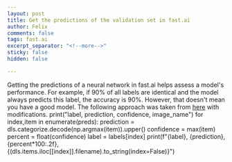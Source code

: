 ```yaml
---
layout: post
title: Get the predictions of the validation set in fast.ai
author: Felix
comments: false
tags: fast.ai
excerpt_separator: "<!--more-->"
sticky: false
hidden: false

---
```

Getting the predictions of a neural network in fast.ai helps assess a model's performance. For example, if 90% of all labels are identical and the model always predicts this label, the accuracy is 90%. However, that doesn't mean you have a good model. <!--more--> The following approach was taken from [here](https://forums.fast.ai/t/doing-predictions-and-showing-results-with-v2-questions-best-practice-thread/62915 "Doing predictions and showing results") with modifications.
    print("label, prediction, confidence, image_name")
    for index,item in enumerate(preds):
        prediction = dls.categorize.decode(np.argmax(item)).upper()
        confidence = max(item)
        percent = float(confidence)
        label = labels[index]
        print(f"{label}, {prediction}, {percent*100:.2f}, {(dls.items.iloc[[index]].filename).to_string(index=False)}")